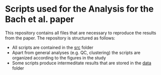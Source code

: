 # Scripts used for the Analysis for the Bach et al. paper 
This repository contains all files that are necessary to reproduce the results from the paper.
The repository is structured as follows:
- All scripts are contained in the [src](src/) folder
- Apart from general analyses (e.g. QC, clustering) the scripts are organized according to the figures in the study
- Some scripts produce intermeditate results that are stored in the [data](data/) folder
